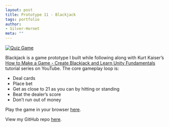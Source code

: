 ```yaml
---
layout: post
title: Prototype 11 - Blackjack
tags: portfolio
author:
- Silver-Hornet
meta: ""
---
```


[![Quiz Game]({{site.url}}/blackjack.png)](https://play.unity.com/mg/other/kurt-kaiser-s-blackjack)

Blackjack is a game prototype I built while following along with Kurt Kaiser’s [How to Make a Game - Create Blackjack and Learn Unity Fundamentals](https://www.youtube.com/playlist?list=PLbsvRhEyGkKfl4AY3uUkocO02Vg_mhI0-) tutorial series on YouTube. The core gameplay loop is:

- Deal cards
- Place bet
- Get as close to 21 as you can by hitting or standing
- Beat the dealer’s score
- Don’t run out of money

Play the game in your browser [here](https://play.unity.com/mg/other/kurt-kaiser-s-blackjack).

View my GitHub repo [here](https://github.com/silver-hornet/kurt-kaiser-blackjack).